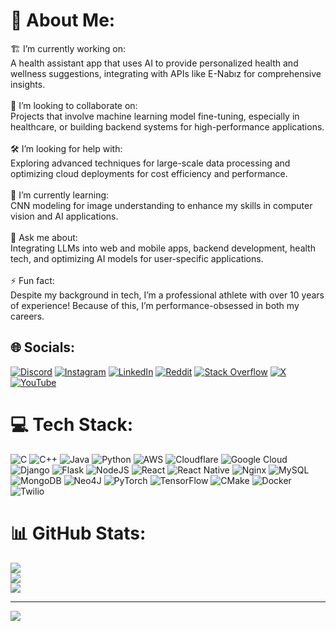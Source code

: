 # 💫 About Me:
🏗️ I’m currently working on:<br>A health assistant app that uses AI to provide personalized health and wellness suggestions, integrating with APIs like E-Nabız for comprehensive insights.<br><br>🤝 I’m looking to collaborate on:<br>Projects that involve machine learning model fine-tuning, especially in healthcare, or building backend systems for high-performance applications.<br><br>🛠️ I’m looking for help with:<br>Exploring advanced techniques for large-scale data processing and optimizing cloud deployments for cost efficiency and performance.<br><br>🌱 I’m currently learning:<br>CNN modeling for image understanding to enhance my skills in computer vision and AI applications.<br><br>💬 Ask me about:<br>Integrating LLMs into web and mobile apps, backend development, health tech, and optimizing AI models for user-specific applications.<br><br>⚡ Fun fact:<br>Despite my background in tech, I’m a professional athlete with over 10 years of experience! Because of this, I’m performance-obsessed in both my careers.


## 🌐 Socials:
[![Discord](https://img.shields.io/badge/Discord-%237289DA.svg?logo=discord&logoColor=white)](https://discord.gg/7CDX5k6T7a) [![Instagram](https://img.shields.io/badge/Instagram-%23E4405F.svg?logo=Instagram&logoColor=white)](https://instagram.com/thingizkhan) [![LinkedIn](https://img.shields.io/badge/LinkedIn-%230077B5.svg?logo=linkedin&logoColor=white)](https://www.linkedin.com/in/mehmet-cengizhan-kinay/ ) [![Reddit](https://img.shields.io/badge/Reddit-%23FF4500.svg?logo=Reddit&logoColor=white)](https://www.reddit.com/user/BitAcademic9597/) [![Stack Overflow](https://img.shields.io/badge/-Stackoverflow-FE7A16?logo=stack-overflow&logoColor=white)](https://stackoverflow.com/users/24358808) [![X](https://img.shields.io/badge/X-black.svg?logo=X&logoColor=white)](https://x.com/tthingizkhan) [![YouTube](https://img.shields.io/badge/YouTube-%23FF0000.svg?logo=YouTube&logoColor=white)](https://youtube.com/@thingizkhankinik2970) 

# 💻 Tech Stack:
![C](https://img.shields.io/badge/c-%2300599C.svg?style=for-the-badge&logo=c&logoColor=white) ![C++](https://img.shields.io/badge/c++-%2300599C.svg?style=for-the-badge&logo=c%2B%2B&logoColor=white) ![Java](https://img.shields.io/badge/java-%23ED8B00.svg?style=for-the-badge&logo=openjdk&logoColor=white) ![Python](https://img.shields.io/badge/python-3670A0?style=for-the-badge&logo=python&logoColor=ffdd54) ![AWS](https://img.shields.io/badge/AWS-%23FF9900.svg?style=for-the-badge&logo=amazon-aws&logoColor=white) ![Cloudflare](https://img.shields.io/badge/Cloudflare-F38020?style=for-the-badge&logo=Cloudflare&logoColor=white) ![Google Cloud](https://img.shields.io/badge/GoogleCloud-%234285F4.svg?style=for-the-badge&logo=google-cloud&logoColor=white) ![Django](https://img.shields.io/badge/django-%23092E20.svg?style=for-the-badge&logo=django&logoColor=white) ![Flask](https://img.shields.io/badge/flask-%23000.svg?style=for-the-badge&logo=flask&logoColor=white) ![NodeJS](https://img.shields.io/badge/node.js-6DA55F?style=for-the-badge&logo=node.js&logoColor=white) ![React](https://img.shields.io/badge/react-%2320232a.svg?style=for-the-badge&logo=react&logoColor=%2361DAFB) ![React Native](https://img.shields.io/badge/react_native-%2320232a.svg?style=for-the-badge&logo=react&logoColor=%2361DAFB) ![Nginx](https://img.shields.io/badge/nginx-%23009639.svg?style=for-the-badge&logo=nginx&logoColor=white) ![MySQL](https://img.shields.io/badge/mysql-4479A1.svg?style=for-the-badge&logo=mysql&logoColor=white) ![MongoDB](https://img.shields.io/badge/MongoDB-%234ea94b.svg?style=for-the-badge&logo=mongodb&logoColor=white) ![Neo4J](https://img.shields.io/badge/Neo4j-008CC1?style=for-the-badge&logo=neo4j&logoColor=white) ![PyTorch](https://img.shields.io/badge/PyTorch-%23EE4C2C.svg?style=for-the-badge&logo=PyTorch&logoColor=white) ![TensorFlow](https://img.shields.io/badge/TensorFlow-%23FF6F00.svg?style=for-the-badge&logo=TensorFlow&logoColor=white) ![CMake](https://img.shields.io/badge/CMake-%23008FBA.svg?style=for-the-badge&logo=cmake&logoColor=white) ![Docker](https://img.shields.io/badge/docker-%230db7ed.svg?style=for-the-badge&logo=docker&logoColor=white) ![Twilio](https://img.shields.io/badge/Twilio-F22F46?style=for-the-badge&logo=Twilio&logoColor=white)
# 📊 GitHub Stats:
![](https://github-readme-stats.vercel.app/api?username=thingizkhan&theme=dark&hide_border=false&include_all_commits=false&count_private=false)<br/>
![](https://github-readme-streak-stats.herokuapp.com/?user=thingizkhan&theme=dark&hide_border=false)<br/>
![](https://github-readme-stats.vercel.app/api/top-langs/?username=thingizkhan&theme=dark&hide_border=false&include_all_commits=false&count_private=false&layout=compact)

---
[![](https://visitcount.itsvg.in/api?id=thingizkhan&icon=0&color=0)](https://visitcount.itsvg.in)

<!-- Proudly created with GPRM ( https://gprm.itsvg.in ) -->
